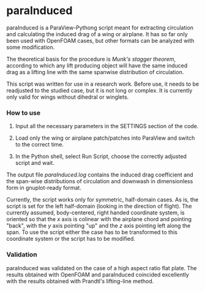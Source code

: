 # paraInduced
paraInduced is a ParaView-Pythong script meant for extracting circulation and calculating the induced drag of a wing or airplane. It has so far only been used with OpenFOAM cases, but other formats can be analyzed with some modification. 

The theoretical basis for the procedure is *Munk's stagger theorem*, according to which any lift producing object will have the same induced drag as a lifting line with the same spanwise distribution of circulation.

This script was written for use in a research work. Before use, it needs to be readjusted to the studied case, but it is not long or complex. It is currently only valid for wings without dihedral or winglets.

### How to use

1. Input all the necessary parameters in the SETTINGS section of the code.

2. Load only the wing or airplane patch/patches into ParaView and switch to the correct time.

3. In the Python shell, select Run Script, choose the correctly adjusted script and wait.

The output file *paraInduced.log* contains the induced drag coefficient and the span-wise distributions of circulation and downwash in dimensionless form in gnuplot-ready format.

Currently, the script works only for symmetric, half-domain cases. As is, the script is set for the left half-domain (looking in the direction of flight). The currently assumed, body-centered, right handed coordinate system, is oriented so that the *x* axis is colinear with the airplane chord and pointing "back", with the *y* axis pointing "up" and the *z* axis pointing left along the span. To use the script either the case has to be transformed to this coordinate system or the script has to be modified. 

### Validation

paraInduced was validated on the case of a high aspect ratio flat plate. The results obtained with OpenFOAM and paraInduced coincided excellently with the results obtained with Prandtl's lifting-line method.





